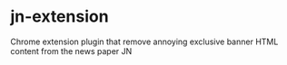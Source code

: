 # jn-extension
Chrome extension plugin that remove annoying exclusive banner HTML content from the news paper JN
